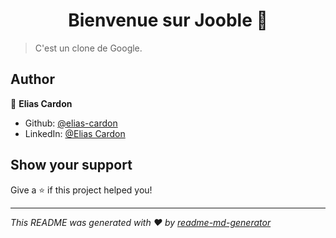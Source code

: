 <h1 align="center">Bienvenue sur Jooble 👋</h1>
<p>
</p>

> C'est un clone de Google.


## Author

👤 **Elias Cardon**

* Github: [@elias-cardon](https://github.com/elias-cardon)
* LinkedIn: [@Elias Cardon](https://www.linkedin.com/in/elias-cardon-693a31a2/)

## Show your support

Give a ⭐️ if this project helped you!

***
_This README was generated with ❤️ by [readme-md-generator](https://github.com/kefranabg/readme-md-generator)_
